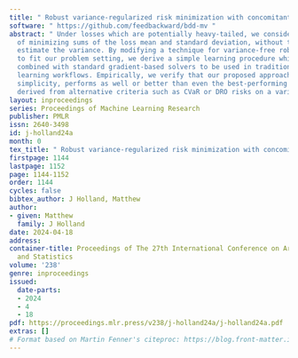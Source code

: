 ```yaml
---
title: " Robust variance-regularized risk minimization with concomitant scaling "
software: " https://github.com/feedbackward/bdd-mv "
abstract: " Under losses which are potentially heavy-tailed, we consider the task
  of minimizing sums of the loss mean and standard deviation, without trying to accurately
  estimate the variance. By modifying a technique for variance-free robust mean estimation
  to fit our problem setting, we derive a simple learning procedure which can be easily
  combined with standard gradient-based solvers to be used in traditional machine
  learning workflows. Empirically, we verify that our proposed approach, despite its
  simplicity, performs as well or better than even the best-performing candidates
  derived from alternative criteria such as CVaR or DRO risks on a variety of datasets. "
layout: inproceedings
series: Proceedings of Machine Learning Research
publisher: PMLR
issn: 2640-3498
id: j-holland24a
month: 0
tex_title: " Robust variance-regularized risk minimization with concomitant scaling "
firstpage: 1144
lastpage: 1152
page: 1144-1152
order: 1144
cycles: false
bibtex_author: J Holland, Matthew
author:
- given: Matthew
  family: J Holland
date: 2024-04-18
address:
container-title: Proceedings of The 27th International Conference on Artificial Intelligence
  and Statistics
volume: '238'
genre: inproceedings
issued:
  date-parts:
  - 2024
  - 4
  - 18
pdf: https://proceedings.mlr.press/v238/j-holland24a/j-holland24a.pdf
extras: []
# Format based on Martin Fenner's citeproc: https://blog.front-matter.io/posts/citeproc-yaml-for-bibliographies/
---
```

